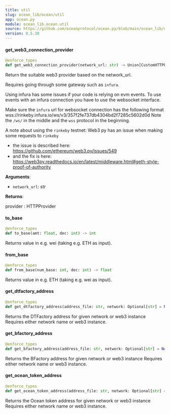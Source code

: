 ```yaml
---
title: util
slug: ocean_lib/ocean/util
app: ocean.py
module: ocean_lib.ocean.util
source: https://github.com/oceanprotocol/ocean.py/blob/main/ocean_lib/ocean/util.py
version: 0.5.30
---
```

#### get\_web3\_connection\_provider

```python
@enforce_types
def get_web3_connection_provider(network_url: str) -> Union[CustomHTTPProvider, WebsocketProvider]
```

Return the suitable web3 provider based on the network_url.

Requires going through some gateway such as `infura`.

Using infura has some issues if your code is relying on evm events.
To use events with an infura connection you have to use the websocket interface.

Make sure the `infura` url for websocket connection has the following format
wss://rinkeby.infura.io/ws/v3/357f2fe737db4304bd2f7285c5602d0d
Note the `/ws/` in the middle and the `wss` protocol in the beginning.

A note about using the `rinkeby` testnet:
Web3 py has an issue when making some requests to `rinkeby`
- the issue is described here: https://github.com/ethereum/web3.py/issues/549
- and the fix is here: https://web3py.readthedocs.io/en/latest/middleware.html#geth-style-proof-of-authority

**Arguments**:

- `network_url`: str

**Returns**:

provider : HTTPProvider

#### to\_base

```python
@enforce_types
def to_base(amt: float, dec: int) -> int
```

Returns value in e.g. wei (taking e.g. ETH as input).

#### from\_base

```python
@enforce_types
def from_base(num_base: int, dec: int) -> float
```

Returns value in e.g. ETH (taking e.g. wei as input).

#### get\_dtfactory\_address

```python
@enforce_types
def get_dtfactory_address(address_file: str, network: Optional[str] = None, web3: Optional[Web3] = None) -> str
```

Returns the DTFactory address for given network or web3 instance
Requires either network name or web3 instance.

#### get\_bfactory\_address

```python
@enforce_types
def get_bfactory_address(address_file: str, network: Optional[str] = None, web3: Optional[Web3] = None) -> str
```

Returns the BFactory address for given network or web3 instance
Requires either network name or web3 instance.

#### get\_ocean\_token\_address

```python
@enforce_types
def get_ocean_token_address(address_file: str, network: Optional[str] = None, web3: Optional[Web3] = None) -> str
```

Returns the Ocean token address for given network or web3 instance
Requires either network name or web3 instance.

